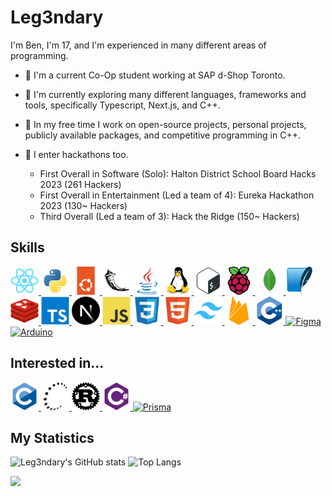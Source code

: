 # Leg3ndary

I'm Ben, I'm 17, and I'm experienced in many different areas of programming.

- 💼 I'm a current Co-Op student working at SAP d-Shop Toronto.

- 🔭 I'm currently exploring many different languages, frameworks and tools, specifically Typescript, Next.js, and C++.

- 🌱 In my free time I work on open-source projects, personal projects, publicly available packages, and competitive programming in C++.

- 🥇 I enter hackathons too.
  - First Overall in Software (Solo): Halton District School Board Hacks 2023 (261 Hackers)
  - First Overall in Entertainment (Led a team of 4): Eureka Hackathon 2023 (130~ Hackers)
  - Third Overall (Led a team of 3): Hack the Ridge (150~ Hackers)

## Skills

<p align="left">
    <a href="#">
		<img src="https://raw.githubusercontent.com/devicons/devicon/master/icons/react/react-original.svg"
			width="45" height="45" alt="React" />
    </a>
    <a href="#">
		<img src="https://raw.githubusercontent.com/devicons/devicon/master/icons/python/python-original.svg"
			width="45" height="45" alt="Python" />
    </a>
    <a href="#">
		<img src="https://raw.githubusercontent.com/devicons/devicon/master/icons/ubuntu/ubuntu-plain.svg"
			width="45" height="45" alt="Ubuntu" />
    </a>
    <a href="#">
		<img src="https://raw.githubusercontent.com/devicons/devicon/master/icons/flask/flask-original.svg"
			width="45" height="45" alt="Flask" />
    </a>
    <a href="#">
		<img src="https://raw.githubusercontent.com/devicons/devicon/master/icons/java/java-original.svg"
			width="45" height="45" alt="Java" />
    </a>
    <a href="#">
		<img src="https://raw.githubusercontent.com/devicons/devicon/master/icons/linux/linux-original.svg"
			width="45" height="45" alt="Linux" />
    </a>
    <a href="#">
		<img src="https://raw.githubusercontent.com/devicons/devicon/master/icons/bash/bash-original.svg"
			width="45" height="45" alt="Bash" />
    </a>
	<a href="#">
		<img src="https://raw.githubusercontent.com/devicons/devicon/master/icons/raspberrypi/raspberrypi-original.svg"
			width="45" height="45" alt="RaspberryPi" />
    </a>
	<a href="#">
		<img src="https://raw.githubusercontent.com/devicons/devicon/master/icons/mongodb/mongodb-original.svg"
			width="45" height="45" alt="MongoDB" />
    </a>
	<a href="#">
		<img src="https://raw.githubusercontent.com/devicons/devicon/master/icons/sqlite/sqlite-original.svg"
			width="45" height="45" alt="Sqlite3" />
    </a>
	<a href="#">
		<img src="https://raw.githubusercontent.com/devicons/devicon/master/icons/redis/redis-original.svg"
			width="45" height="45" alt="Redis" />
    </a>
    <a href="#">
		<img src="https://raw.githubusercontent.com/devicons/devicon/master/icons/typescript/typescript-original.svg"
			width="45" height="45" alt="TypeScript" />
    </a>
    <a href="#">
		<img src="https://raw.githubusercontent.com/devicons/devicon/master/icons/nextjs/nextjs-original.svg"
			width="45" height="45" alt="NextJS" />
    </a>
    <a href="#">
		<img src="https://raw.githubusercontent.com/devicons/devicon/master/icons/javascript/javascript-original.svg"
			width="45" height="45" alt="JavaScript" />
    </a>
    <a href="#">
		<img src="https://raw.githubusercontent.com/devicons/devicon/master/icons/css3/css3-original.svg"
			width="45" height="45" alt="CSS" />
    </a>
    <a href="#">
		<img src="https://raw.githubusercontent.com/devicons/devicon/master/icons/html5/html5-original.svg"
			width="45" height="45" alt="HTML5" />
    </a>
    <a href="#">
		<img src="https://raw.githubusercontent.com/devicons/devicon/master/icons/tailwindcss/tailwindcss-original.svg"
			width="45" height="45" alt="Tailwind" />
    </a>
    <a href="#">
		<img src="https://raw.githubusercontent.com/devicons/devicon/master/icons/firebase/firebase-plain.svg"
			width="45" height="45" alt="Firebase" />
    </a>
    <a href="#">
		<img src="https://raw.githubusercontent.com/devicons/devicon/master/icons/cplusplus/cplusplus-original.svg"
			width="45" height="45" alt="Cplusplus" />
    </a>
    <a href="#">
		<img src="https://cdn.jsdelivr.net/gh/devicons/devicon@latest/icons/figma/figma-original.svg"
			width="45" height="45" alt="Figma" />
    </a>
    <a href="#">
		<img src="https://cdn.jsdelivr.net/gh/devicons/devicon@latest/icons/arduino/arduino-original-wordmark.svg"
			width="45" height="45" alt="Arduino" />
    </a>
</p>

## Interested in...

<p align="left">
    <a href="#">
		<img src="https://raw.githubusercontent.com/devicons/devicon/master/icons/c/c-original.svg"
			width="45" height="45" alt="C" />
    </a>
    <a href="#">
		<img src="https://raw.githubusercontent.com/devicons/devicon/master/icons/ssh/ssh-original.svg"
			width="45" height="45" alt="SSH" />
    </a>
    <a href="#">
		<img src="https://raw.githubusercontent.com/devicons/devicon/master/icons/rust/rust-original.svg"
			width="45" height="45" alt="Rust" />
    </a>
    <a href="#">
		<img src="https://raw.githubusercontent.com/devicons/devicon/master/icons/csharp/csharp-plain.svg"
			width="45" height="45" alt="C++" />
    </a>
    <a href="#">
		<img src="https://cdn.jsdelivr.net/gh/devicons/devicon@latest/icons/prisma/prisma-original.svg"
			width="45" height="45" alt="Prisma" />
    </a>
</p>

## My Statistics

![Leg3ndary's GitHub stats](https://github-readme-stats.vercel.app/api?username=leg3ndary&show_icons=true&theme=tokyonight)
![Top Langs](https://github-readme-stats.vercel.app/api/top-langs/?username=Leg3ndary&layout=compact&theme=tokyonight)

![](https://komarev.com/ghpvc/?username=Leg3ndary&color=blue)
